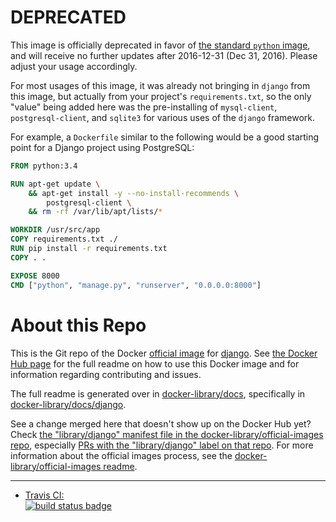 # DEPRECATED

This image is officially deprecated in favor of [the standard `python` image](https://hub.docker.com/_/python/), and will receive no further updates after 2016-12-31 (Dec 31, 2016). Please adjust your usage accordingly.

For most usages of this image, it was already not bringing in `django` from this image, but actually from your project's `requirements.txt`, so the only "value" being added here was the pre-installing of `mysql-client`, `postgresql-client`, and `sqlite3` for various uses of the `django` framework.

For example, a `Dockerfile` similar to the following would be a good starting point for a Django project using PostgreSQL:

```dockerfile
FROM python:3.4

RUN apt-get update \
	&& apt-get install -y --no-install-recommends \
		postgresql-client \
	&& rm -rf /var/lib/apt/lists/*

WORKDIR /usr/src/app
COPY requirements.txt ./
RUN pip install -r requirements.txt
COPY . .

EXPOSE 8000
CMD ["python", "manage.py", "runserver", "0.0.0.0:8000"]
```






# About this Repo

This is the Git repo of the Docker [official image](https://docs.docker.com/docker-hub/official_repos/) for [django](https://registry.hub.docker.com/_/django/). See [the Docker Hub page](https://registry.hub.docker.com/_/django/) for the full readme on how to use this Docker image and for information regarding contributing and issues.

The full readme is generated over in [docker-library/docs](https://github.com/docker-library/docs), specifically in [docker-library/docs/django](https://github.com/docker-library/docs/tree/master/django).

See a change merged here that doesn't show up on the Docker Hub yet? Check [the "library/django" manifest file in the docker-library/official-images repo](https://github.com/docker-library/official-images/blob/master/library/django), especially [PRs with the "library/django" label on that repo](https://github.com/docker-library/official-images/labels/library%2Fdjango). For more information about the official images process, see the [docker-library/official-images readme](https://github.com/docker-library/official-images/blob/master/README.md).

---

-	[Travis CI:  
	![build status badge](https://img.shields.io/travis/docker-library/django/master.svg)](https://travis-ci.org/docker-library/django/branches)

<!-- THIS FILE IS GENERATED BY https://github.com/docker-library/docs/blob/master/generate-repo-stub-readme.sh -->
